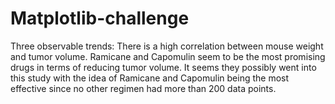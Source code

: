# Matplotlib-challenge
Three observable trends:
There is a high correlation between mouse weight and tumor volume.
Ramicane and Capomulin seem to be the most promising drugs in terms of reducing tumor volume.
It seems they possibly went into this study with the idea of Ramicane and Capomulin being the most effective since no other regimen had more than 200 data points. 
